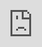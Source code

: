 <!--t Finding Success in Failing Health - A VNgen Post Mortem t-->
<!--tag 2018,archive,dev,features,thinkboxly tag-->
<!--image /content/images/finding-success-in-failing-health-vngen/screenshot_blog_thumbnail-1024x576.png image-->
  
_[VNgen is a visual novel and animation engine for GameMaker Studio](https://xgasoft.itch.io/vngen). Using a custom scripting syntax, it is designed to produce premium content quickly and easily on a wide variety of platforms. It is currently being used to create both first-party and third-party indie games of multiple genres. If you value my work, please consider [supporting me on Patreon](https://www.patreon.com/xgasoft). Your support will play a critical role in the ongoing development of these and future projects. Stay tuned to the end of this post for details!_  
  
I'll be honest: [VNgen had a rough launch](https://lucasc.me/post/update-34-i-hate-delays). Days turned into weeks, things came up, and I had my head down trying to get through it all without breaking something in haste.  
  
But it _did_ launch, and you can now [download VNgen 1.0.2 for both GameMaker Studio 1 and 2](https://xgasoft.itch.io/vngen) RIGHT NOW! GMS 2 users can even [try VNgen for FREE](https://marketplace.yoyogames.com/assets/7019/vngen-free-trial) with the trial version, so what are you waiting for?  
  
Reception so far has been extremely positive, and I appreciate everyone's patience as 1.0 and post-launch fixes rolled out a bit slower than I had planned.  
  
Indeed, "slower than planned" has been a theme throughout VNgen's entire development, but not without justifiable cause. Today, I feel it's appropriate to stop a moment, look back on the road behind us, and talk about that development from the start, as well as what it means for the future. I'm not here to share excuses. In fact, VNgen's development is a far more personal story than anything I've shared here before. But it is one I feel is worth sharing, and one which might inspire or at least offer solidarity to other developers who've been through similar trials. So buckle up!  
  

## Bright Beginnings

I like to say all great ideas are either thought up by accident or in the shower. For me, it was both.  
  
Back in 2014, I was speaking with a friend of mine about some of our mutual favorite Japanese anime and role-playing games. We were both still cooling down from some literally life-changing experiences with both, and the idea was floated to me that perhaps we should make our own game inspired by them. Initially I was resistant, knowing that it'd be a monumental undertaking, but later that night as I continued thinking about it (yes, in the shower), an idea came to mind against my better judgment. I pictured a scene of a protagonist waking up in the middle of the night to discover that the reflection of the moon in his mirror doesn't match up with reality. Touching the mirror in curiosity causes him to switch places with his own reflection, landing him in a parallel world caught in the crossfire of a battle between the sun and the moon, personified as metaphysical warriors and savage beasts.  
  
An entire mythology quickly formed around this idea, and I jotted everything down as fast as I could—characters, scenes, lore—and presented it to my friend the next day. He was immediately on board.  
  
The project was dubbed _Yugure no Kagami_ - The Mirror of Dusk.  
  
[![](/content/images/finding-success-in-failing-health-vngen/logo-timeline-1024x192.png)](/content/images/finding-success-in-failing-health-vngen/logo-timeline-1024x192.png)  
_Evolution of the Yugure no Kagami logo over the years_  
Together, we originally planned Yugure no Kagami to be an isometric RPG, but dissatisfaction with existing RPG engines led me on a quest to create my own instead. A fair amount of work was done on it too, as you can see in the city test environment below:  
  

<iframe src="https://gfycat.com/ifr/DecisiveGaseousFoal" frameborder="0" scrolling="no" width="100%" height="100%" style="position:absolute;top:0;left:0;" allowfullscreen></iframe>

_An early work-in-progress of the isometric engine intended for Yugure no Kagami_  
The engine was christened Yugen Engine, with the slogan "finite is freedom," a catchy (and naive) reference to its ad-hoc design. It entailed UI systems, dialog and user choice systems, and of course, the isometric world itself, which was actually quite advanced considering writing something like this was way above my programming skills at the time. Yet, reaching over my head taught me countless lessons that would prove critical for future development.  
  
One was simply programming philosophy. Little did I know that pure two-dimensional isometric depth sorting is a mathematical challenge that even veteran game developers struggle with. Most isometric engines and tutorials that I studied depended on every element being placed in a grid to circumvent this challenge, but that wasn't good enough for me. I didn't want to lock myself into a particular resolution that might limit level design or the engine's usefulness in the future. Although it would've been easier to just accept the way things had always been done, I stuck to my convictions and—with much head banging on the wall—eventually managed to create an isometric engine that allowed mixed element sizes and non-uniform positioning with correct depth sorting in every situation.  
  
It was a revelation: on top of all the mathematical and programming skills I'd gained, I'd finally grasped the concept of something far more significant: engine design. Modularity, agnosticism, flexibility. The sky was the limit. I had a partner, we had an engine. I'd work on story, he'd work on art. That was the plan. Our ambitions flew in the face of Yugen Engine's motto, and should've been clear indication that things were about to take a different turn.  
  
But neither of us could've guessed the path life was about to set for us.  
  

## Disaster Strikes

In early 2015, my partner and I were both hit with completely different near-fatal illnesses at almost the same time. Development came to a halt and the project was shelved for months, only coming up in passing conversation between medical tests and trying to keep up with our day jobs in spite of abysmally poor health. It was an existential crisis, and at its worst, it was unclear whether either of us would have the quality of life to find value in living at all. Every waking moment was pain—an untouchable, internal pain that couldn't be soothed or massaged away, the sort that siphons every ounce of strength you've got. In my partner's case, the cause was blood poisoning. For me, the cause was completely unknown. After weeks of testing, it was finally discovered I had an intestinal growth which was promptly removed, but this was itself only an effect of something much deeper gone wrong. I wasn't in as much pain, but I simply could no longer process a vast majority of foods. Although no doctor ever said it, the logical end of this condition was clear: if I couldn't eat, my days were numbered—and the rate at which I was rushed through tests normally delayed by weeks-long waiting lists suggested they knew it.  
  
This too was a revelation: a revelation of my own limitations, mortality, and the need to find value in life by putting value into it. For whatever time I had left, I needed something more to live for than simply struggling to survive. I needed something more to be _remembered_ by. Yugure no Kagami became like a ray of hope in that dark hour—a purpose beyond myself that was actually within reach.  
  
In the midst of this crisis, I dialed back our original ambitions and reworked Yugure no Kagami's story as a visual novel, starting work on the script immediately. Meanwhile, the dialog portion of Yugen Engine was rewritten and spun off into Edge VN, my first proper visual novel engine.  
  
I might not be able to make the best RPG, but I was determined to make the best visual novel instead.  
  

## From the Ashes

Fun fact: if you sent me a support email during Edge VN's early days, there's a good chance I answered from a waiting room at some medical facility or another. But despite the circumstances, these interactions were entirely positive. Edge VN was received favorably by indie developers (moreso than it deserved, in retrospect) and the constant feedback and feature requests provided a sense of motivation and purpose when I needed it most. Edge VN quickly grew well beyond its original scope and even made it to the PlayStation 4 in [Woodsy Studio's _Echoes of the Fey_](https://store.playstation.com/en-us/product/UP2973-CUSA07857_00-1234123412341234).  
  
[![](/content/images/finding-success-in-failing-health-vngen/psn-screenshot-1024x771.png)](/content/images/finding-success-in-failing-health-vngen/https://store.playstation.com/en-us/product/UP2973-CUSA07857_00-1234123412341234)  
_Edge VN even powered games on PS4_  
Growing organically like this opened my eyes to just how powerful a visual novel engine could be, but it was clear Edge VN would never be that engine. The cracks in its codebase grew ever wider the more features I tacked onto it, and fundamentally, the experience of developing content just wasn't good. I'd intentionally kept the code as simplistic as possible to make it easy to modify, but while that makes a nice philosophy in theory, in practice, most developers just want an engine to work _without_ modification. And working simplistic code that's spread all over the place to avoid unnecessary complexity ultimately proved more complex anyhow. Revelation #3: complexity in programming is a ratio. Either the programmer has to deal with it, or their users do. It's inversely proportionate.  
  
As 2015 turned into 2016, health improved for both my partner and me, but not without side effects. My partner lost his ability to draw due to nerve damage, jeopardizing a critical component of Yugure no Kagami. (Thankfully, he was able to receive corrective surgery to fix this, but not until much later.) In the meantime, I learned to draw in his stead—on top of my existing writing and programming duties, not to mention my own ongoing health struggles. I permanently lost the ability to eat a vast number of foods, but through my own research and experience I managed to radically restructure my diet while finding supplements to compensate for lost physical capabilities and keep me alive. And so the long process of finding a new normal began.  
  

## Second Chances

[![](/content/images/finding-success-in-failing-health-vngen/vngen-demo-preview-1024x576.png)](/content/images/finding-success-in-failing-health-vngen/vngen-demo-preview-1024x576.png)  
  
Recognize these two? If you've seen the recent [VNgen Character Demo](https://www.youtube.com/watch?v=ny9TIG0X4vQ), you should. Miki and Mei are VNgen's twin mascots, first drawn at the end of 2016 for what was then known as Edge VN 2 (hence the twins).  
  
By the start of 2017, Edge VN 2 was already known as VNgen and [unveiled to the world on this very site](https://lucasc.me/post/update-02-introducing-vngen-future), which was repurposed into a devblog for the new engine. Yugure no Kagami's script was completed (a 300,000-word behemoth I'm very proud of and never want to write again) and the time had come to forge a path forward in earnest. It was clear by now that Edge VN was unsustainable and unsuited for such a large project, and VNgen was my effort to remedy this by changing the way developers interacted with it from the ground up.  
  
What I didn't expect was to change the way developers work with code in general.  
  
Edge VN had taught me a lesson in the curious power of names—of _identity_. You can create something in code, but with no way to address it, you have no way to control it. On the other hand, a simple ID is all it takes to gain the freedom to manipulate your creations however you want. In Edge VN, IDs had to be assigned manually to individual lines of text. For VNgen, I needed to step it up two notches: IDs needed to be assigned automatically... and to groups of _code itself_.  
  
The solution did not come easily. For a solid month, I worked on a design document for what would eventually become VNgen. It was an agonizing process of reverse-engineering logical thought experiments to try and arrive at the right beginning from the desired end. Initially, I wasn't sure if that end was even possible in GML (my programming language of choice). The first night I developed a working prototype, it took _three hours_ of staring at a blinking cursor to come up with anything to write. The concept was simply so far out there and so delicate that it had to be perfect, otherwise it wouldn't work at all.  
  
Then, finally, a word came.  
  
Then another.  
  
Then another, with others slowly to follow.  
  
The next few days were a series of painstaking additions, redactions, and iterations. But eventually... it worked. The result wasn't all that impressive to look at. I could make some numbers appear on the screen in sequence—so what? But I knew the potential of what I had just achieved, and that it would completely change the way I and many others approached programming forever.  
  
The [Quantum framework](https://www.xga.one/quantum) was born—a programming paradigm akin to state machines, but on a whole new level. While Quantum may not actually rely on quantum mechanics, it operates on something like a science fiction version of it. Quantum assigns IDs to segments of code called 'events', which exist in true, false, or indeterminate states. Because events have their own unique identities, the same code can be run inside them and yet produce different results based on context. It's also possible to change _when_ individual events are executed, either delaying them or skipping from one event to another, forwards and backwards alike—and GML doesn't even have a [GOTO command](https://en.wikipedia.org/wiki/Goto)!  
  
Quantum isn't limited to GML, either. The framework can easily be recreated in any Turing-complete programming language, meaning any code built on it is automatically cross-language compatible to an extent as well. Quantum makes it possible to build a syntax within a syntax, essentially freeing the programmer from many of the conventions of the language they're writing in.  
  
_I could make some numbers appear on the screen in sequence._ Quantum was working. And that meant VNgen could work too.  
  

## Proving Grounds

Code-based products exist in a strange market category. They need to address two distinct types of consumers simultaneously: developers and end users. Edge VN focused entirely on the latter category: the end user experience was pretty good, but the developer experience left much to be desired. Armed with Quantum, I set out to fix that and make VNgen a great experience for both.  
  
The key, aside from Quantum, is a word I mentioned earlier: **agnosticism**. I had to assume as little as possible about _how_ VNgen would be used to avoid the same pitfalls that limited Edge VN's ability to grow over time. In practical terms, this meant allowing developers to create as many entities of a given type as they want. Want more than one spoken line of text on the screen at once? Sure. More than one textbox? Go for it. These are the types of things Edge VN _assumed_ would be solitary, and the entire engine's design suffered for it. For VNgen, I separated each category of entity into its own data structure, where entries could be added, removed, and sorted to determine drawing order. These operations were then abstracted into actions for Quantum events, creating something like a scripting syntax developers could use to write visual novels with minimal setup and minimal programming experience required.  
  
[![](/content/images/finding-success-in-failing-health-vngen/frame-qscript-1024x662.png)](/content/images/finding-success-in-failing-health-vngen/frame-qscript-1024x662.png)  
_A demo VNgen script running on Quantum_  
I started by focusing on the textbox as a template. At first glance, it might seem like there's not much to it. It's just a static image—how complex could it be? I made it my goal to find out, and to come up with a set of standardized manipulations that could be applied to other entities as well. First came position, rotation, and scale—those were obvious enough—and then color blending. Color blending? Make that four-color gradient blending. And position, rotation, and all that? How about a stripped-down version of Quantum that behaves like animation keyframes so all those modifications can be animated in sequence? Now, what if the textbox could be subdivided into triangles, and each individual triangle's position animated as well? And why not add shaders to the mix?  
  
How complex can a static image be? Pretty complex, it turns out.  
  

<iframe src="https://gfycat.com/ifr/SizzlingImpracticalCivet" frameborder="0" scrolling="no" width="100%" height="100%" style="position:absolute;top:0;left:0;" allowfullscreen></iframe>

_An early test of combining different types of manipulations_  
But it was work that only needed doing once: the more I explored, the more I realized how much each entity in a visual novel truly has in common. All those advanced manipulations might be superfluous for something as simple as a textbox, but by treating it fundamentally the same as scenes, characters, and text, each could share large amounts of code, saving time and managing the engine's complexities very effectively. More power with more efficiency—the holy grail of any technological upgrade.  
  
And as this blog stands to witness, the more time passed, the more ways I came up with to utilize that power. But [feature creep isn't always a bad thing](https://lucasc.me/post/update-10-feature-creep-is-not-always-bad). VNgen far exceeded even the most ambitious elements of its original design document, but unlike Edge VN, not only did it hold up under major evolution, it _got better_. Rather than break down under pressure, VNgen's carefully-crafted foundation allowed it to compress and refine, proving and improving the formula on which it was made. That's not to say it was always easy moving forward—far from it—but it was rarely a question of whether or not a particular feature could be achieved, only how to achieve it.  
  
Laying the foundation may have been a long, hard journey in more ways than one, but it was here that things started to pay off. VNgen entered public Early Access in November of 2017, and through user feedback and intense standardization, finally became the VNgen you know today.  
  

## Onwards and Upwards

So, what's next?  
  
If there's one moral to this story, it's to never trust me with release dates. [VNgen is now here](https://xgasoft.itch.io/vngen), a nearly two-year development with two more years of gestation behind it, all of which was supposed to be done years ago. But it's a case of spending time to save time. I truly believe both Quantum and VNgen have bright futures ahead of them—not just for me, but for all creators out there.  
  
Indeed, where things go from here largely depends on you. With VNgen, I can sustainably create high production value content for low effort and minimal time. But losing entire years to poor health leaves an awful lot of catching up to do. Now that things are in a more manageable state, it's likely I will have to take more time away from development in order to provide for myself financially. I've been treating day-to-day development as a full time job because, for the past few years at least, that's all I've physically been able to do. In order for that to continue, I truly, truly need the support of the community.  
  

[![](/content/images/finding-success-in-failing-health-vngen/Patreonwordmark28navy29-1024x365.png)](/content/images/finding-success-in-failing-health-vngen/https://www.patreon.com/xgasoft)

  
If you value what I've created and want to see me keep on creating, please take a moment to consider [supporting me on Patreon](https://www.patreon.com/xgasoft). **If 1,000 people pledged only $1,** I'd be able to keep working on developer tools and consumer media alike full time. Even better, you'll get cool bonuses out of the deal and a direct line of communication to me and a community of other passionate folks that have helped me get where I am today.  
  
That being said, let me be clear: I fully intend to keep supporting VNgen and keep working on Yugure no Kagami regardless of funding. At this point, that's not really a concern. How quickly it happens and what comes next, on the other hand, depends entirely on Patreon.  
  
I appreciate your time and consideration! And if you've stuck with me through any part of this unexpectedly long journey, thanks as always for reading!
